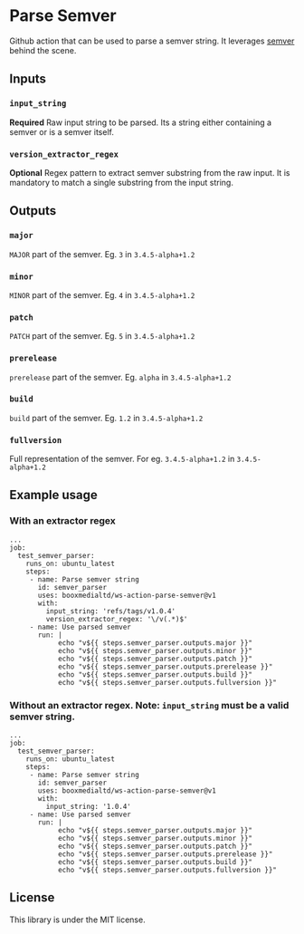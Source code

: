 # Parse Semver

Github action that can be used to parse a semver string. It leverages [semver](https://www.npmjs.com/package/semver) behind the scene.

## Inputs

### `input_string`

**Required** Raw input string to be parsed. Its a string either containing a semver or is a semver itself.

### `version_extractor_regex`

**Optional** Regex pattern to extract semver substring from the raw input. It is mandatory to match a single substring from the input string. 

## Outputs

### `major`

`MAJOR` part of the semver. Eg. `3` in  `3.4.5-alpha+1.2`


### `minor`

`MINOR` part of the semver. Eg. `4` in  `3.4.5-alpha+1.2`


### `patch`

`PATCH` part of the semver. Eg. `5` in  `3.4.5-alpha+1.2`


### `prerelease`

`prerelease` part of the semver. Eg. `alpha` in  `3.4.5-alpha+1.2`


### `build`

`build` part of the semver. Eg. `1.2` in  `3.4.5-alpha+1.2`


### `fullversion`

Full representation of the semver. For eg. `3.4.5-alpha+1.2` in  `3.4.5-alpha+1.2`

## Example usage

### With an extractor regex 
```
...
job:
  test_semver_parser:
    runs_on: ubuntu_latest
    steps:
     - name: Parse semver string
       id: semver_parser 
       uses: booxmedialtd/ws-action-parse-semver@v1
       with:
         input_string: 'refs/tags/v1.0.4'
         version_extractor_regex: '\/v(.*)$'
     - name: Use parsed semver
       run: |
            echo "v${{ steps.semver_parser.outputs.major }}"
            echo "v${{ steps.semver_parser.outputs.minor }}"
            echo "v${{ steps.semver_parser.outputs.patch }}"
            echo "v${{ steps.semver_parser.outputs.prerelease }}"
            echo "v${{ steps.semver_parser.outputs.build }}"
            echo "v${{ steps.semver_parser.outputs.fullversion }}"
```

### Without an extractor regex. Note: `input_string` must be a valid semver string.
```
...
job:
  test_semver_parser:
    runs_on: ubuntu_latest
    steps:
     - name: Parse semver string
       id: semver_parser 
       uses: booxmedialtd/ws-action-parse-semver@v1
       with:
         input_string: '1.0.4'
     - name: Use parsed semver
       run: |
            echo "v${{ steps.semver_parser.outputs.major }}"
            echo "v${{ steps.semver_parser.outputs.minor }}"
            echo "v${{ steps.semver_parser.outputs.patch }}"
            echo "v${{ steps.semver_parser.outputs.prerelease }}"
            echo "v${{ steps.semver_parser.outputs.build }}"
            echo "v${{ steps.semver_parser.outputs.fullversion }}"
```

## License
This library is under the MIT license.